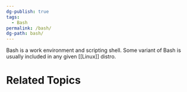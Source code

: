 ```yaml
---
dg-publish: true
tags:
  - Bash
permalink: /bash/
dg-path: bash/
---
```

Bash is a work environment and scripting shell. Some variant of Bash is usually included in any given [[Linux]] distro.
# Related Topics
